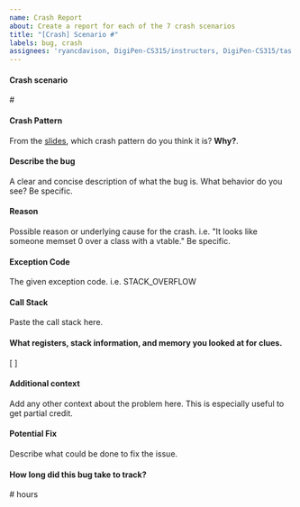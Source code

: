 ```yaml
---
name: Crash Report
about: Create a report for each of the 7 crash scenarios
title: "[Crash] Scenario #"
labels: bug, crash
assignees: 'ryancdavison, DigiPen-CS315/instructors, DigiPen-CS315/tas'
---
```

#### Crash scenario
\# <!-- replace this text -->

#### Crash Pattern
From the [slides](https://github.com/DigiPen-CS315/DigiPen-CS315/blob/main/notes/week04/4.1-CrashPatterns.md#crash-patterns), which crash pattern do you think it is? **Why?**. <!-- replace this text -->

#### Describe the bug
A clear and concise description of what the bug is. What behavior do you see? Be specific.   <!-- replace this text -->

#### Reason
Possible reason or underlying cause for the crash. i.e. "It looks like someone memset 0 over a class with a vtable." Be specific.   <!-- replace this text -->

#### Exception Code
The given exception code. i.e. STACK_OVERFLOW   <!-- replace this text -->

#### Call Stack
Paste the call stack here.   <!-- replace this text -->

#### What registers, stack information, and memory you looked at for clues.
[  ]   <!-- replace this text -->

#### Additional context
Add any other context about the problem here. This is especially useful to get partial credit.   <!-- replace this text -->

#### Potential Fix
Describe what could be done to fix the issue.   <!-- replace this text -->

#### How long did this bug take to track?
\# hours  <!-- replace this text -->
